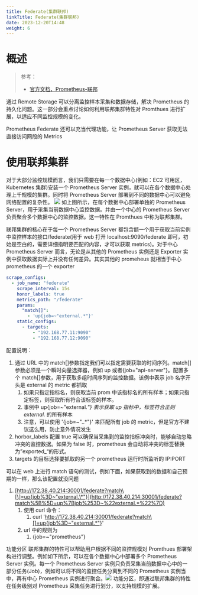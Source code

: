 ```yaml
---
title: Federate(集群联邦)
linkTitle: Federate(集群联邦)
date: 2023-12-20T14:48
weight: 6
---
```


# 概述

> 参考：
> - [官方文档，Prometheus-联邦](https://prometheus.io/docs/prometheus/latest/federation/)

通过 Remote Storage 可以分离监控样本采集和数据存储，解决 Prometheus 的持久化问题。这一部分会重点讨论如何利用联邦集群特性对 Promthues 进行扩展，以适应不同监控规模的变化。

Prometheus Federate 还可以充当代理功能，让 Prometheus Server 获取无法直接访问网段的 Metrics

# 使用联邦集群

对于大部分监控规模而言，我们只需要在每一个数据中心(例如：EC2 可用区，Kubernetes 集群)安装一个 Prometheus Server 实例，就可以在各个数据中心处理上千规模的集群。同时将 Prometheus Server 部署到不同的数据中心可以避免网络配置的复杂性。
![](https://notes-learning.oss-cn-beijing.aliyuncs.com/gx0oz1/1616069518476-78bbd4f5-fc64-4a96-bde6-2309bd716812.jpeg)
如上图所示，在每个数据中心部署单独的 Prometheus Server，用于采集当前数据中心监控数据。并由一个中心的 Prometheus Server 负责聚合多个数据中心的监控数据。这一特性在 Promthues 中称为联邦集群。

联邦集群的核心在于每一个 Prometheus Server 都包含额一个用于获取当前实例中监控样本的接口/federate(用于 web 打开 localhost:9090/federate 即可，初始是空白的，需要详细指明要匹配的内容，才可以获取 metrics)。对于中心 Prometheus Server 而言，无论是从其他的 Prometheus 实例还是 Exporter 实例中获取数据实际上并没有任何差异。其实其他的 promeheus 就相当于中心 prometheus 的一个 exporter

```yaml
scrape_configs:
  - job_name: "federate"
    scrape_interval: 15s
    honor_labels: true
    metrics_path: "/federate"
    params:
      "match[]":
        - 'up{job=~"external.*"}'
    static_configs:
      - targets:
          - "192.168.77.11:9090"
          - "192.168.77.12:9090"
```

配置说明：

1. 通过 URL 中的 match\[]参数指定我们可以指定需要获取的时间序列。match\[]参数必须是一个瞬时向量选择器，例如 up 或者{job="api-server"}。配置多个 match\[]参数，用于获取多组时间序列的监控数据。该例中表示 job 名字开头是 external 的 metric 都抓取
   1. 如果只指定指标名，则获取当前 prom 中该指标名的所有样本；如果只指定标签，则获取所有符合该标签的样本。
   2. 事例中 up{job=~"external._"} 表示获取 up 指标中，标签符合正则 external._ 的所有样本
   3. 注意，可以使用 '{job=~"..\*"}' 来匹配所有 job 的 metric，但是官方不建议这么用，防止意外情况发生
2. horbor_labels 配置 true 可以确保当采集到的监控指标冲突时，能够自动忽略冲突的监控数据。如果为 false 时，prometheus 会自动将冲突的标签替换为”exported\_“的形式。
3. targets 的目标选择要抓取的另一个 prometheus 运行时所监听的 IP:PORT

可以在 web 上进行 match 语句的测试，例如下面，如果获取到的数据和自己预期的一样，那么该配置就没问题

1. [http://172.38.40.214:30001/federate?match\[\]=up{job%3D~"external.\*"}](http://172.38.40.214:30001/federate?match%5B%5D=up%7Bjob%253D~%22external.*%22%7D)
   1. 使用 curl 命令：
      1. curl 'http://172.38.40.214:30001/federate?match\[]=up{job%3D~"external.*"}'
   2. url 中的规则为
      1. {job=~"prometheus"}

功能分区
联邦集群的特性可以帮助用户根据不同的监控规模对 Promthues 部署架构进行调整。例如如下所示，可以在各个数据中心中部署多个 Prometheus Server 实例。每一个 Prometheus Server 实例只负责采集当前数据中心中的一部分任务(Job)，例如可以将不同的监控任务分离到不同的 Prometheus 实例当中，再有中心 Prometheus 实例进行聚合。![](https://notes-learning.oss-cn-beijing.aliyuncs.com/gx0oz1/1616069518457-5ea7fc2c-1edc-4ce8-acc4-b5bd7534e556.jpeg)
功能分区，即通过联邦集群的特性在任务级别对 Prometheus 采集任务进行划分，以支持规模的扩展。
